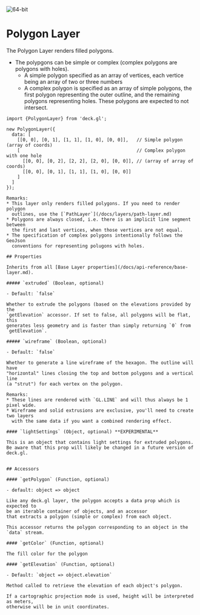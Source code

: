 <p class="badges">
  <img src="https://img.shields.io/badge/extruded-yes-blue.svg?style=flat-square" alt="64-bit" />
</p>

# Polygon Layer

The Polygon Layer renders filled polygons.
* The polypgons can be simple or complex (complex polygons are polygons with holes).
   * A simple polygon specified as an array of vertices, each vertice being an array
     of two or three numbers
   * A complex polygon is specified as an array of simple polygons, the
     first polygon representing the outer outline, and the remaining polygons
     representing holes. These polygons are expected to not intersect.

```
import {PolygonLayer} from 'deck.gl';

new PolygonLayer({
  data: [
    [[0, 0], [0, 1], [1, 1], [1, 0], [0, 0]],   // Simple polygon (array of coords)
    [                                           // Complex polygon with one hole
      [[0, 0], [0, 2], [2, 2], [2, 0], [0, 0]], // (array of array of coords)
      [[0, 0], [0, 1], [1, 1], [1, 0], [0, 0]]
    ]
  ]
});

Remarks:
* This layer only renders filled polygons. If you need to render polygon
  outlines, use the [`PathLayer`](/docs/layers/path-layer.md)
* Polygons are always closed, i.e. there is an implicit line segment between
  the first and last vertices, when those vertices are not equal.
* The specification of complex polygons intentionally follows the GeoJson
  conventions for representing polugons with holes.

## Properties

Inherits from all [Base Layer properties](/docs/api-reference/base-layer.md).

##### `extruded` (Boolean, optional)

- Default: `false`

Whether to extrude the polygons (based on the elevations provided by the
`getElevation` accessor. If set to false, all polygons will be flat, this
generates less geometry and is faster than simply returning `0` from `getElevation`.

##### `wireframe` (Boolean, optional)

- Default: `false`

Whether to generate a line wireframe of the hexagon. The outline will have
"horizontal" lines closing the top and bottom polygons and a vertical line
(a "strut") for each vertex on the polygon.

Remarks:
* These lines are rendered with `GL.LINE` and will thus always be 1 pixel wide.
* Wireframe and solid extrusions are exclusive, you'll need to create two layers
  with the same data if you want a combined rendering effect.

#### `lightSettings` (Object, optional) **EXPERIMENTAL**

This is an object that contains light settings for extruded polygons.
Be aware that this prop will likely be changed in a future version of deck.gl.


## Accessors

#### `getPolygon` (Function, optional)

- default: object => object

Like any deck.gl layer, the polygon accepts a data prop which is expected to
be an iterable container of objects, and an accessor
that extracts a polygon (simple or complex) from each object.

This accessor returns the polygon corresponding to an object in the `data` stream.

#### `getColor` (Function, optional)

The fill color for the polygon

#### `getElevation` (Function, optional)

- Default: `object => object.elevation`

Method called to retrieve the elevation of each object's polygon.

If a cartographic projection mode is used, height will be interpreted as meters,
otherwise will be in unit coordinates.
